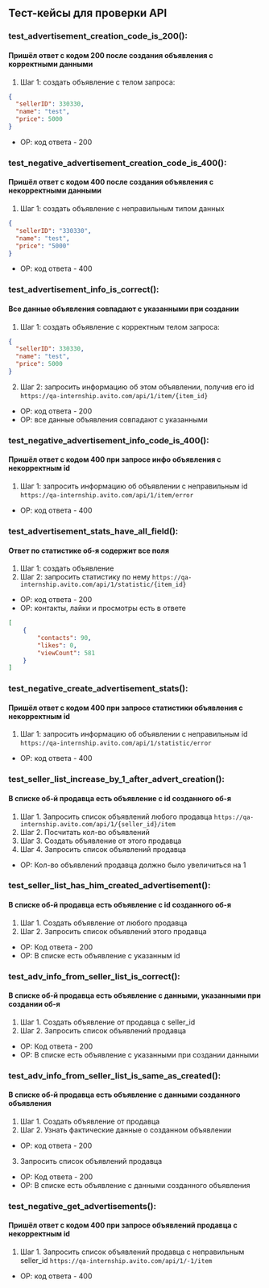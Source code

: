 ## Тест-кейсы для проверки API

### test_advertisement_creation_code_is_200():
#### Пришёл ответ с кодом 200 после создания объявления с корректными данными
1. Шаг 1: создать объявление с телом запроса:
```json
{
  "sellerID": 330330,
  "name": "test",
  "price": 5000
}
```
- ОР: код ответа - 200

### test_negative_advertisement_creation_code_is_400():
#### Пришёл ответ с кодом 400 после создания объявления с некорректными данными
1. Шаг 1: создать объявление с неправильным типом данных
```json
{
  "sellerID": "330330",
  "name": "test",
  "price": "5000"
}
```
- ОР: код ответа - 400

### test_advertisement_info_is_correct():
#### Все данные объявления совпадают с указанными при создании
1. Шаг 1: создать объявление с корректным телом запроса:
```json
{
  "sellerID": 330330,
  "name": "test",
  "price": 5000
}
```
2. Шаг 2: запросить информацию об этом объявлении, получив его id
`https://qa-internship.avito.com/api/1/item/{item_id}`
- ОР: код ответа - 200
- ОР: все данные объявления совпадают с указанными

### test_negative_advertisement_info_code_is_400():
#### Пришёл ответ с кодом 400 при запросе инфо объявления с некорректным id
1. Шаг 1: запросить информацию об объявлении с неправильным id
`https://qa-internship.avito.com/api/1/item/error`
- ОР: код ответа - 400

### test_advertisement_stats_have_all_field():
#### Ответ по статистике об-я содержит все поля
1. Шаг 1: создать объявление
2. Шаг 2: запросить статистику по нему
`https://qa-internship.avito.com/api/1/statistic/{item_id}`
- ОР: код ответа - 200
- ОР: контакты, лайки и просмотры есть в ответе
```json
[
    {
        "contacts": 90,
        "likes": 0,
        "viewCount": 581
    }
]
```

### test_negative_create_advertisement_stats():
#### Пришёл ответ с кодом 400 при запросе статистики объявления с некорректным id
1. Шаг 1: запросить информацию об объявлении с неправильным id
`https://qa-internship.avito.com/api/1/statistic/error`
- ОР: код ответа - 400

### test_seller_list_increase_by_1_after_advert_creation():
#### В списке об-й продавца есть объявление с id созданного об-я
1. Шаг 1. Запросить список объявлений любого продавца
`https://qa-internship.avito.com/api/1/{seller_id}/item`
2. Шаг 2. Посчитать кол-во объявлений
3. Шаг 3. Создать объявление от этого продавца
4. Шаг 4. Запросить список объявлений продавца
- ОР: Кол-во объявлений продавца должно было увеличиться на 1

### test_seller_list_has_him_created_advertisement():
#### В списке об-й продавца есть объявление с id созданного об-я
1. Шаг 1. Создать объявление от любого продавца
2. Шаг 2. Запросить список объявлений этого продавца
- ОР: Код ответа - 200
- ОР: В списке есть объявление с указанным id

### test_adv_info_from_seller_list_is_correct():
#### В списке об-й продавца есть объявление с данными, указанными при создании об-я
1. Шаг 1. Создать объявление от продавца с seller_id
2. Шаг 2. Запросить список объявлений продавца
- ОР: Код ответа - 200
- ОР: В списке есть объявление с указанными при создании данными

### test_adv_info_from_seller_list_is_same_as_created():
#### В списке об-й продавца есть объявление с данными созданного объявления
1. Шаг 1. Создать объявление от продавца
2. Шаг 2. Узнать фактические данные о созданном объявлении 
- ОР: код ответа - 200
3. Запросить список объявлений продавца
- ОР: Код ответа - 200
- ОР: В списке есть объявление с данными созданного объявления

### test_negative_get_advertisements():
#### Пришёл ответ с кодом 400 при запросе объявлений продавца с некорректным id
1. Шаг 1. Запросить список объявлений продавца с неправильным seller_id
`https://qa-internship.avito.com/api/1/-1/item`
- ОР: код ответа - 400
